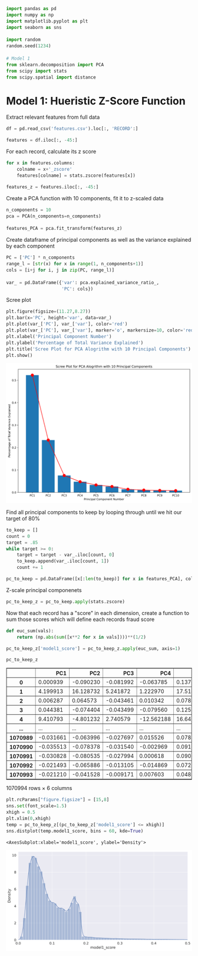 ```python
import pandas as pd
import numpy as np
import matplotlib.pyplot as plt
import seaborn as sns

import random
random.seed(1234)

# Model 1
from sklearn.decomposition import PCA
from scipy import stats
from scipy.spatial import distance
```

# Model 1: Hueristic Z-Score Function

Extract relevant features from full data


```python
df = pd.read_csv('features.csv').loc[:, 'RECORD':]
```


```python
features = df.iloc[:, -45:]
```

For each record, calculate its z score


```python
for x in features.columns:
    colname = x+'_zscore'
    features[colname] = stats.zscore(features[x])
```


```python
features_z = features.iloc[:, -45:]
```

Create a PCA function with 10 components, fit it to z-scaled data


```python
n_components = 10
pca = PCA(n_components=n_components)

features_PCA = pca.fit_transform(features_z)
```

Create dataframe of principal components as well as the variance explained by each component


```python
PC = ['PC'] * n_components
range_l = [str(x) for x in range(1, n_components+1)]
cols = [i+j for i, j in zip(PC, range_l)]

var_ = pd.DataFrame({'var': pca.explained_variance_ratio_,
                     'PC': cols})
```

Scree plot


```python
plt.figure(figsize=(11.27,8.27))
plt.bar(x='PC', height='var', data=var_)
plt.plot(var_['PC'], var_['var'], color='red')
plt.plot(var_['PC'], var_['var'], marker='o', markersize=10, color='red')
plt.xlabel('Principal Component Number')
plt.ylabel('Percentage of Total Variance Explained')
plt.title('Scree Plot for PCA Alogrithm with 10 Principal Components')
plt.show()
```


    
![svg](model1_files/model1_13_0.svg)
    


Find all principal components to keep by looping through until we hit our target of 80%


```python
to_keep = []
count = 0
target = .85
while target >= 0:
    target = target - var_.iloc[count, 0]
    to_keep.append(var_.iloc[count, 1])
    count += 1
```


```python
pc_to_keep = pd.DataFrame([x[:len(to_keep)] for x in features_PCA], columns=['PC1', 'PC2', 'PC3', 'PC4'])
```

Z-scale principal componenets


```python
pc_to_keep_z = pc_to_keep.apply(stats.zscore)
```

Now that each record has a "score" in each dimension, create a function to sum those scores which will define each records fraud score


```python
def euc_sum(vals):
    return (np.abs(sum([x**2 for x in vals])))**(1/2)
```


```python
pc_to_keep_z['model1_score'] = pc_to_keep_z.apply(euc_sum, axis=1)
```


```python
pc_to_keep_z
```




<div>
<style scoped>
    .dataframe tbody tr th:only-of-type {
        vertical-align: middle;
    }

    .dataframe tbody tr th {
        vertical-align: top;
    }

    .dataframe thead th {
        text-align: right;
    }
</style>
<table border="1" class="dataframe">
  <thead>
    <tr style="text-align: right;">
      <th></th>
      <th>PC1</th>
      <th>PC2</th>
      <th>PC3</th>
      <th>PC4</th>
      <th>SUM</th>
      <th>model1_score</th>
    </tr>
  </thead>
  <tbody>
    <tr>
      <th>0</th>
      <td>0.000939</td>
      <td>-0.090230</td>
      <td>-0.081992</td>
      <td>-0.063785</td>
      <td>0.137599</td>
      <td>0.194594</td>
    </tr>
    <tr>
      <th>1</th>
      <td>4.199913</td>
      <td>16.128732</td>
      <td>5.241872</td>
      <td>1.222970</td>
      <td>17.514227</td>
      <td>24.768857</td>
    </tr>
    <tr>
      <th>2</th>
      <td>0.006287</td>
      <td>0.064573</td>
      <td>-0.043461</td>
      <td>0.010342</td>
      <td>0.078772</td>
      <td>0.111400</td>
    </tr>
    <tr>
      <th>3</th>
      <td>0.044381</td>
      <td>-0.074404</td>
      <td>-0.043499</td>
      <td>-0.079560</td>
      <td>0.125409</td>
      <td>0.177356</td>
    </tr>
    <tr>
      <th>4</th>
      <td>9.410793</td>
      <td>-4.801232</td>
      <td>2.740579</td>
      <td>-12.562188</td>
      <td>16.641340</td>
      <td>23.534408</td>
    </tr>
    <tr>
      <th>...</th>
      <td>...</td>
      <td>...</td>
      <td>...</td>
      <td>...</td>
      <td>...</td>
      <td>...</td>
    </tr>
    <tr>
      <th>1070989</th>
      <td>-0.031661</td>
      <td>-0.063996</td>
      <td>-0.027697</td>
      <td>0.015526</td>
      <td>0.078142</td>
      <td>0.110509</td>
    </tr>
    <tr>
      <th>1070990</th>
      <td>-0.035513</td>
      <td>-0.078378</td>
      <td>-0.031540</td>
      <td>-0.002969</td>
      <td>0.091695</td>
      <td>0.129676</td>
    </tr>
    <tr>
      <th>1070991</th>
      <td>-0.030828</td>
      <td>-0.080535</td>
      <td>-0.027994</td>
      <td>0.000618</td>
      <td>0.090666</td>
      <td>0.128221</td>
    </tr>
    <tr>
      <th>1070992</th>
      <td>-0.021493</td>
      <td>-0.065886</td>
      <td>-0.013105</td>
      <td>-0.014869</td>
      <td>0.072081</td>
      <td>0.101939</td>
    </tr>
    <tr>
      <th>1070993</th>
      <td>-0.021210</td>
      <td>-0.041528</td>
      <td>-0.009171</td>
      <td>0.007603</td>
      <td>0.048128</td>
      <td>0.068064</td>
    </tr>
  </tbody>
</table>
<p>1070994 rows × 6 columns</p>
</div>




```python
plt.rcParams["figure.figsize"] = [15,8]
sns.set(font_scale=1.5)
xhigh = 0.5
plt.xlim(0,xhigh)
temp = pc_to_keep_z[(pc_to_keep_z['model1_score'] <= xhigh)]
sns.distplot(temp.model1_score, bins = 60, kde=True)
```




    <AxesSubplot:xlabel='model1_score', ylabel='Density'>




    
![svg](model1_files/model1_23_1.svg)
    

